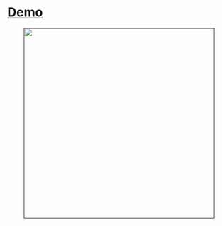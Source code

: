 # [Demo]([https://youtu.be/FTevUFJ2bgQ?si=fIeOm70WiOBOMrei](https://www.youtube.com/watch?v=0OZSKR13JoY&list=PLrRnykBogkdjFTC4cOxlZiGZexaBbQnc4&index=3))
<p align="middle">
  <a href="">
    <img src="https://www.youtube.com/watch?v=0OZSKR13JoY&list=PLrRnykBogkdjFTC4cOxlZiGZexaBbQnc4&index=3" height="430">
  </a>
</p>



